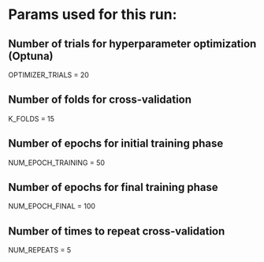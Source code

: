 # Params used for this run:

## Number of trials for hyperparameter optimization (Optuna)
OPTIMIZER_TRIALS = 20

## Number of folds for cross-validation
K_FOLDS = 15

## Number of epochs for initial training phase
NUM_EPOCH_TRAINING = 50

## Number of epochs for final training phase
NUM_EPOCH_FINAL = 100

## Number of times to repeat cross-validation
NUM_REPEATS = 5